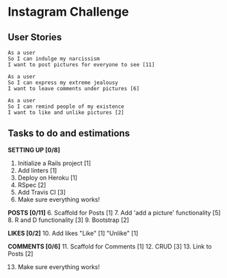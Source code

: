 # Instagram Challenge

## User Stories
```
As a user
So I can indulge my narcissism
I want to post pictures for everyone to see [11]
```

```
As a user
So I can express my extreme jealousy
I want to leave comments under pictures [6]
```

```
As a user
So I can remind people of my existence
I want to like and unlike pictures [2]
```

## Tasks to do and estimations

**SETTING UP [0/8]**

1. Initialize a Rails project [1]
2. Add linters [1]
3. Deploy on Heroku [1]
4. RSpec [2]
5. Add Travis CI [3]
6. Make sure everything works!

**POSTS [0/11]**
6. Scaffold for Posts [1]
7. Add 'add a picture' functionality [5]
8. R and D functionality [3]
9. Bootstrap [2]

**LIKES [0/2]**
10. Add likes
  "Like" [1]
  "Unlike" [1]

**COMMENTS [0/6]**
11. Scaffold for Comments [1]
12. CRUD [3]
13. Link to Posts [2]

13. Make sure everything works!

